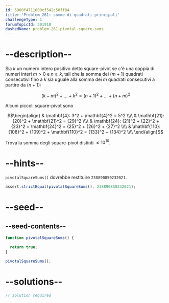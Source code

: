 ```yaml
---
id: 5900f4711000cf542c50ff84
title: 'Problem 261: somme di quadrati principali'
challengeType: 1
forumTopicId: 301910
dashedName: problem-261-pivotal-square-sums
---
```


# --description--

Sia $k$ un numero intero positivo detto square-pivot se c'è una coppia di numeri interi $m > 0$ e $n ≥ k$, tali che la somma dei ($m + 1$) quadrati consecutivi fino a $k$ sia uguale alla somma dei $m$ quadrati consecutivi a partire da ($n + 1$):

$${(k - m)}^2 + \ldots + k^2 = {(n + 1)}^2 + \ldots + {(n + m)}^2$$

Alcuni piccoli square-pivot sono

$$\begin{align}   & \mathbf{4}: 3^2 + \mathbf{4}^2 = 5^2 \\\\
  & \mathbf{21}: {20}^2 + \mathbf{21}^2 = {29}^2 \\\\   & \mathbf{24}: {21}^2 + {22}^2 + {23}^2 + \mathbf{24}^2 = {25}^2 + {26}^2 + {27}^2 \\\\
  & \mathbf{110}: {108}^2 + {109}^2 + \mathbf{110}^2 = {133}^2 + {134}^2 \\\\ \end{align}$$

Trova la somma degli square-pivot distinti $≤ {10}^{10}$.

# --hints--

`pivotalSquareSums()` dovrebbe restituire `238890850232021`.

```js
assert.strictEqual(pivotalSquareSums(), 238890850232021);
```

# --seed--

## --seed-contents--

```js
function pivotalSquareSums() {

  return true;
}

pivotalSquareSums();
```

# --solutions--

```js
// solution required
```
